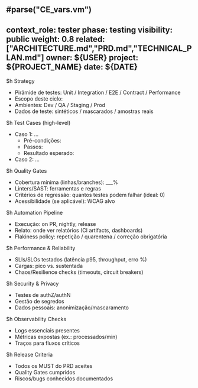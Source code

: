 #parse("CE_vars.vm")
---
context_role: tester
phase: testing
visibility: public
weight: 0.8
related: ["ARCHITECTURE.md","PRD.md","TECHNICAL_PLAN.md"]
owner: ${USER}
project: ${PROJECT_NAME}
date: ${DATE}
---

$h Strategy

- Pirâmide de testes: Unit / Integration / E2E / Contract / Performance
- Escopo deste ciclo:
- Ambientes: Dev / QA / Staging / Prod
- Dados de teste: sintéticos / mascarados / amostras reais

$h Test Cases (high-level)

- Caso 1: …
    - Pré-condições:
    - Passos:
    - Resultado esperado:
- Caso 2: …

$h Quality Gates

- Cobertura mínima (linhas/branches): ___%
- Linters/SAST: ferramentas e regras
- Critérios de regressão: quantos testes podem falhar (ideal: 0)
- Acessibilidade (se aplicável): WCAG alvo

$h Automation Pipeline

- Execução: on PR, nightly, release
- Relato: onde ver relatórios (CI artifacts, dashboards)
- Flakiness policy: repetição / quarentena / correção obrigatória

$h Performance & Reliability

- SLIs/SLOs testados (latência p95, throughput, erro %)
- Cargas: pico vs. sustentada
- Chaos/Resilience checks (timeouts, circuit breakers)

$h Security & Privacy

- Testes de authZ/authN
- Gestão de segredos
- Dados pessoais: anonimização/mascaramento

$h Observability Checks

- Logs essenciais presentes
- Métricas expostas (ex.: processados/min)
- Traços para fluxos críticos

$h Release Criteria

- Todos os MUST do PRD aceites
- Quality Gates cumpridos
- Riscos/bugs conhecidos documentados
